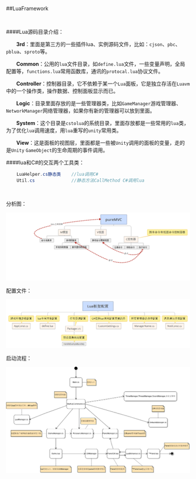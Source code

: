 ##LuaFramework

&emsp;


####Lua源码目录介绍：

&emsp;&emsp;**3rd**：里面是第三方的一些插件lua、实例源码文件，比如：`cjson`、`pbc`、`pblua`、`sproto`等。

&emsp;&emsp;**Common**：公用的`lua`文件目录，如`define.lua`文件，一些变量声明，全局配置等，`functions.lua`常用函数库，通讯的`protocal.lua`协议文件。

&emsp;&emsp;**Controller**：控制器目录，它不依赖于某一个`Lua`面板，它是独立存活在`Luavm`中的一个操作类，操作数据、控制面板显示而已。

&emsp;&emsp;**Logic**：目录里面存放的是一些管理器类，比如`GameManager`游戏管理器、`NetworkManager`网络管理器，如果你有新的管理器可以放到里面。

&emsp;&emsp;**System**：这个目录是`cstolua`的系统目录，里面存放都是一些常用的`lua`类，为了优化`lua`调用速度，用`lua`重写的`unity`常用类。

&emsp;&emsp;**View**：这是面板的视图层，里面都是一些被`Unity`调用的面板的变量，走的是`Unity` `GameObject`的生命周期的事件调用。

####lua和C#的交互两个工具类：
```csharp
    LuaHelper.cs静态类    //lua调用C#
    Util.cs              //静态方法CallMethod C#调用lua
```

&emsp;

分析图：

![](/assets/20160506154319148)

配置文件：

![](/assets/20160506154351680)

启动流程：

![](/assets/20160506154414941)